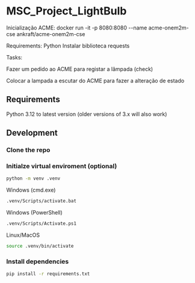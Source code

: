 # MSC_Project_LightBulb

Inicialização ACME:
docker run -it -p 8080:8080 --name acme-onem2m-cse ankraft/acme-onem2m-cse

Requirements:
Python
Instalar biblioteca requests <pip install requests>

Tasks:

Fazer um pedido ao ACME para registar a lâmpada (check)

Colocar a lampada a escutar do ACME para fazer a alteração de estado

## Requirements

Python 3.12 to latest version (older versions of 3.x will also work)

## Development

### Clone the repo

### Initialze virtual enviroment (optional)

```sh
python -m venv .venv
```
Windows (cmd.exe)
```sh
.venv/Scripts/activate.bat
```
Windows (PowerShell)
```sh
.venv/Scripts/Activate.ps1
```
Linux/MacOS
```sh
source .venv/bin/activate
```

### Install dependencies

```sh
pip install -r requirements.txt
```


